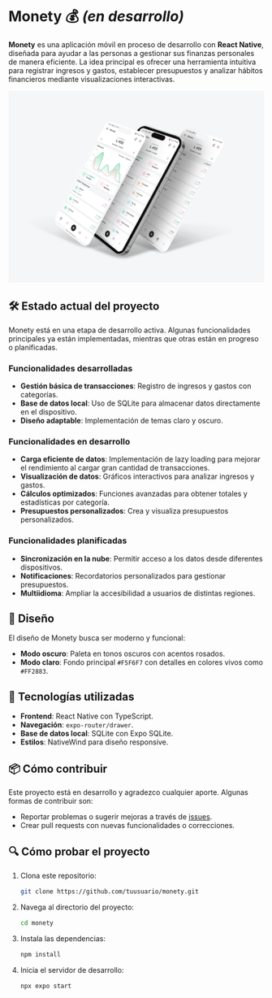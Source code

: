 # Monety 💰 _(en desarrollo)_

**Monety** es una aplicación móvil en proceso de desarrollo con **React Native**, diseñada para ayudar a las personas a gestionar sus finanzas personales de manera eficiente. La idea principal es ofrecer una herramienta intuitiva para registrar ingresos y gastos, establecer presupuestos y analizar hábitos financieros mediante visualizaciones interactivas.

![Monety](./preview.jpg)

## 🛠️ Estado actual del proyecto

Monety está en una etapa de desarrollo activa. Algunas funcionalidades principales ya están implementadas, mientras que otras están en progreso o planificadas.

### Funcionalidades desarrolladas

- **Gestión básica de transacciones**: Registro de ingresos y gastos con categorías.
- **Base de datos local**: Uso de SQLite para almacenar datos directamente en el dispositivo.
- **Diseño adaptable**: Implementación de temas claro y oscuro.

### Funcionalidades en desarrollo

- **Carga eficiente de datos**: Implementación de lazy loading para mejorar el rendimiento al cargar gran cantidad de transacciones.
- **Visualización de datos**: Gráficos interactivos para analizar ingresos y gastos.
- **Cálculos optimizados**: Funciones avanzadas para obtener totales y estadísticas por categoría.
- **Presupuestos personalizados**: Crea y visualiza presupuestos personalizados.

### Funcionalidades planificadas

- **Sincronización en la nube**: Permitir acceso a los datos desde diferentes dispositivos.
- **Notificaciones**: Recordatorios personalizados para gestionar presupuestos.
- **Multiidioma**: Ampliar la accesibilidad a usuarios de distintas regiones.

## 🎨 Diseño

El diseño de Monety busca ser moderno y funcional:

- **Modo oscuro**: Paleta en tonos oscuros con acentos rosados.
- **Modo claro**: Fondo principal `#F5F6F7` con detalles en colores vivos como `#FF2883`.

## 🚀 Tecnologías utilizadas

- **Frontend**: React Native con TypeScript.
- **Navegación**: `expo-router/drawer`.
- **Base de datos local**: SQLite con Expo SQLite.
- **Estilos**: NativeWind para diseño responsive.

## 📦 Cómo contribuir

Este proyecto está en desarrollo y agradezco cualquier aporte. Algunas formas de contribuir son:

- Reportar problemas o sugerir mejoras a través de [issues](https://github.com/axelestrada/monety/issues).
- Crear pull requests con nuevas funcionalidades o correcciones.

## 🔍 Cómo probar el proyecto

1. Clona este repositorio:

   ```bash
   git clone https://github.com/tuusuario/monety.git

   ```

2. Navega al directorio del proyecto:

   ```bash
   cd monety

   ```

3. Instala las dependencias:

   ```bash
   npm install

   ```

4. Inicia el servidor de desarrollo:
   ```bash
   npx expo start
   ```
